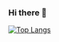 ### Hi there 👋

[![Top Langs](https://github-readme-stats.vercel.app/api/top-langs/?username=danifitriantoo&hide=javascript,html,css&langs_count=3)](https://github.com/danifitriantoo/github-readme-stats)

<!--
**danifitriantoo/danifitriantoo** is a ✨ _special_ ✨ repository because its `README.md` (this file) appears on your GitHub profile.

Here are some ideas to get you started:


-->
